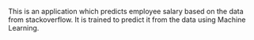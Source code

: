 This is an application which predicts employee salary based on the data from stackoverflow. It is trained to predict it from the data using Machine Learning.


